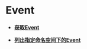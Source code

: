 # Event<a name="cce_02_0183"></a>

-   **[获取Event](获取Event.md)**  

-   **[列出指定命名空间下的Event](列出指定命名空间下的Event.md)**  


